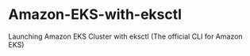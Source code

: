 # Amazon-EKS-with-eksctl
Launching Amazon EKS Cluster with eksctl (The official CLI for Amazon EKS)
